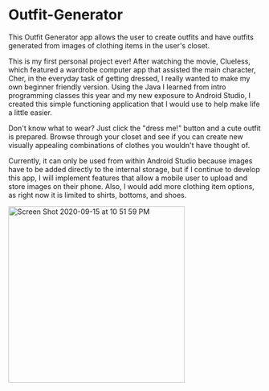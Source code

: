 # Outfit-Generator
This Outfit Generator app allows the user to create outfits and have outfits generated from images of clothing items in the user's closet.

This is my first personal project ever! After watching the movie, Clueless, which featured a wardrobe computer app that assisted the main character, Cher, in the everyday task of getting dressed, I really wanted to make my own beginner friendly version. Using the Java I learned from intro programming classes this year and my new exposure to Android Studio, I created this simple functioning application that I would use to help make life a little easier. 

Don't know what to wear? Just click the "dress me!" button and a cute outfit is prepared. Browse through your closet and see if you can create new visually appealing combinations of clothes you wouldn't have thought of.

Currently, it can only be used from within Android Studio because images have to be added directly to the internal storage, but if I continue to develop this app, I will implement features that allow a mobile user to upload and store images on their phone. Also, I would add more clothing item options, as right now it is limited to shirts, bottoms, and shoes.

<img width="351" alt="Screen Shot 2020-09-15 at 10 51 59 PM" src="https://user-images.githubusercontent.com/62198346/93298813-c7fc7980-f7a8-11ea-9b59-0b29fee93caf.png">

